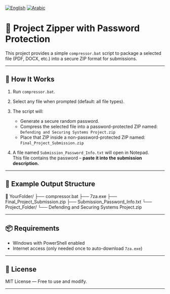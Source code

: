 [![English](https://img.shields.io/badge/lang-en-blue.svg)](README.md)
[![Arabic](https://img.shields.io/badge/lang-ar-green.svg)](README.ar.md)

# 🔐 Project Zipper with Password Protection

This project provides a simple `compressor.bat` script to package a selected file (PDF, DOCX, etc.) into a secure ZIP format for submissions.

---

## 🧭 How It Works

1. Run `compressor.bat`.
2. Select any file when prompted (default: all file types).
3. The script will:
   - Generate a secure random password.
   - Compress the selected file into a password-protected ZIP named:  
     `Defending and Securing Systems Project.zip`
   - Place that ZIP inside a non-password-protected ZIP named:  
     `Final_Project_Submission.zip`

4. A file named `Submission_Password_Info.txt` will open in Notepad.  
   This file contains the password – **paste it into the submission description.**

---

## 📁 Example Output Structure

📁 YourFolder/
├── compressor.bat
├── 7za.exe
├── Final_Project_Submission.zip
├── Submission_Password_Info.txt
└── Project_Folder/
└── Defending and Securing Systems Project.zip

---

## 📦 Requirements

- Windows with PowerShell enabled
- Internet access (only needed once to auto-download `7za.exe`)

---

## 📃 License

MIT License — Free to use and modify.

---
